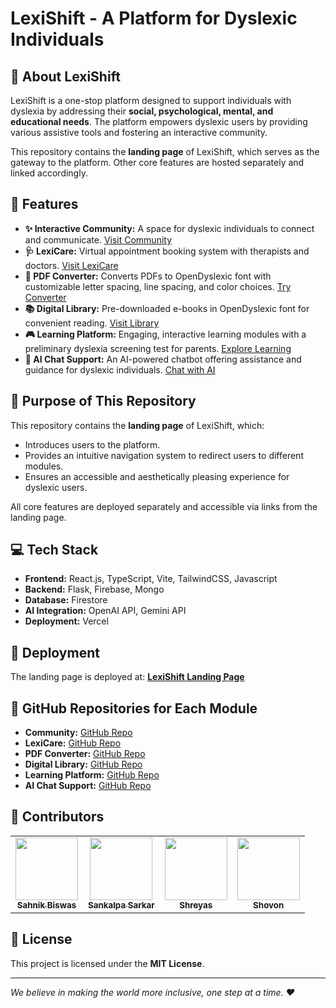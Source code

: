 # LexiShift - A Platform for Dyslexic Individuals


## 🌟 About LexiShift
LexiShift is a one-stop platform designed to support individuals with dyslexia by addressing their **social, psychological, mental, and educational needs**. The platform empowers dyslexic users by providing various assistive tools and fostering an interactive community.

This repository contains the **landing page** of LexiShift, which serves as the gateway to the platform. Other core features are hosted separately and linked accordingly.

## 🚀 Features
- **✨ Interactive Community:** A space for dyslexic individuals to connect and communicate. [Visit Community](https://lexilearn-neon.vercel.app/support)
- **🩺 LexiCare:** Virtual appointment booking system with therapists and doctors. [Visit LexiCare](https://lexicare.vercel.app/)
- **📄 PDF Converter:** Converts PDFs to OpenDyslexic font with customizable letter spacing, line spacing, and color choices. [Try Converter](https://lexishift-1.onrender.com/)
- **📚 Digital Library:** Pre-downloaded e-books in OpenDyslexic font for convenient reading. [Visit Library](https://your-library-link.com)
- **🎮 Learning Platform:** Engaging, interactive learning modules with a preliminary dyslexia screening test for parents. [Explore Learning](https://lexilearn-neon.vercel.app/)
- **🤖 AI Chat Support:** An AI-powered chatbot offering assistance and guidance for dyslexic individuals. [Chat with AI](https://github.com/Shovon0004/Lexi-Care)

## 🎯 Purpose of This Repository
This repository contains the **landing page** of LexiShift, which:
- Introduces users to the platform.
- Provides an intuitive navigation system to redirect users to different modules.
- Ensures an accessible and aesthetically pleasing experience for dyslexic users.

All core features are deployed separately and accessible via links from the landing page.

## 💻 Tech Stack
- **Frontend:** React.js, TypeScript, Vite, TailwindCSS, Javascript
- **Backend:** Flask, Firebase, Mongo
- **Database:** Firestore
- **AI Integration:** OpenAI API, Gemini API
- **Deployment:** Vercel

## 🔗 Deployment
The landing page is deployed at: **[LexiShift Landing Page](https://lexishift.vercel.app)**

## 🔗 GitHub Repositories for Each Module
- **Community:** [GitHub Repo](https://github.com/sanks011/LexiLearn)
- **LexiCare:** [GitHub Repo](https://github.com/Shovon0004/Lexi-Care)
- **PDF Converter:** [GitHub Repo](https://github.com/sanks011/LexiShift)
- **Digital Library:** [GitHub Repo](https://github.com/sanks011/LexiShift)
- **Learning Platform:** [GitHub Repo](https://github.com/sanks011/LexiLearn)
- **AI Chat Support:** [GitHub Repo](https://github.com/Shovon0004/Dyslu1)

## 👥 Contributors
<table>
  <tr>
    <td align="center"><a href="https://github.com/Sahnik0"><img src="https://github.com/Sahnik0.png" width="100px;" alt=""/><br /><sub><b>Sahnik Biswas</b></sub></a></td>
    <td align="center"><a href="https://github.com/sanks011"><img src="https://github.com/sanks011.png" width="100px;" alt=""/><br /><sub><b>Sankalpa Sarkar</b></sub></a></td>
    <td align="center"><a href="https://github.com/Shreyas0017"><img src="https://github.com/Shreyas0017.png" width="100px;" alt=""/><br /><sub><b>Shreyas</b></sub></a></td>
    <td align="center"><a href="https://github.com/Shovon0004"><img src="https://github.com/Shovon0004.png" width="100px;" alt=""/><br /><sub><b>Shovon</b></sub></a></td>
  </tr>
</table>

## 📜 License
This project is licensed under the **MIT License**.

---
_We believe in making the world more inclusive, one step at a time. ❤️_
